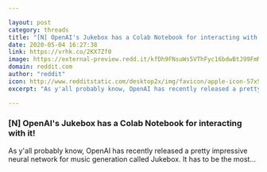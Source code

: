 ```yaml
---

layout: post
category: threads
title: "[N] OpenAI's Jukebox has a Colab Notebook for interacting with it!"
date: 2020-05-04 16:27:38
link: https://vrhk.co/2KX7Zf0
image: https://external-preview.redd.it/kfDh9FNsuWs5VThFyc16bdwBtJ99FmMWgOZYUyq7LPg.jpg?width=256&height=134.031413613&auto=webp&crop=256:134.031413613,smart&s=d49936f23d2e514586738c8f384b5d8bc76f252f
domain: reddit.com
author: "reddit"
icon: http://www.redditstatic.com/desktop2x/img/favicon/apple-icon-57x57.png
excerpt: "As y'all probably know, OpenAI has recently released a pretty impressive neural network for music generation called Jukebox. It has to be the most..."

---
```


### [N] OpenAI's Jukebox has a Colab Notebook for interacting with it!

As y'all probably know, OpenAI has recently released a pretty impressive neural network for music generation called Jukebox. It has to be the most...